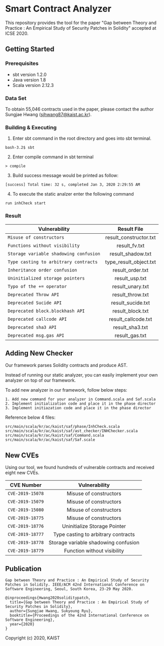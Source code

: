 # Smart Contract Analyzer
This repository provides the tool for the paper "Gap between Theory and Practice : An Empirical Study of Security Patches in Solidity" accepted at ICSE 2020.

## Getting Started

### Prerequisites

* sbt version 1.2.0
* Java version 1.8
* Scala version 2.12.3

### Data Set

To obtain 55,046 contracts used in the paper, please contact the author Sungjae Hwang (sjhwang87@kaist.ac.kr). 


### Building & Executing 

1. Enter sbt command in the root directory and goes into sbt terminal.

```
bash-3.2$ sbt
```
2. Enter compile command in sbt terminal

```
> compile
```

3. Build success message would be printed as follow:

```
[success] Total time: 32 s, completed Jan 3, 2020 2:29:55 AM
```

4. To execute the static analzer enter the following command

```
run inhCheck start
```

### Result 
| Vulnerability | Result File | 
|---|:---:|
| `Misuse of constructors` | result_constructor.txt | 
| `Functions without visibility` | result_fv.txt |  
| `Storage variable shadowing confusion` | result_shadow.txt |  
| `Type casting to arbitrary contracts` | type_result_object.txt | 
| `Inheritance order confusion` | result_order.txt | 
| `Uninitialized storage pointers` | result_usp.txt | 
| `Typo of the += operator` | result_unary.txt | 
| `Deprecated Throw API` | result_throw.txt | 
| `Deprecated Sucide API` | result_sucide.txt | 
| `Deprecated block.blockhash API` | result_block.txt | 
| `Deprecated callcode API` | result_callcode.txt | 
| `Deprecated sha3 API` | result_sha3.txt | 
| `Deprecated msg.gas API` | result_gas.txt | 

## Adding New Checker

Our framework parses Solidity contracts and produce AST.

Instead of running our static analyzer, you can easily implement your own analyzer on top of our framework.

To add new analyzer in our framework, follow below steps:
```
1. Add new command for your analyzer in Command.scala and Saf.scala
2. Implement initialization code and place it in the phase director
3. Implement initiazation code and place it in the phase director
```

Reference below 4 files:

```
src/main/scala/kr/ac/kaist/saf/phase/InhCheck.scala
src/main/scala/kr/ac/kaist/saf/ast_checker/INHChecker.scala
src/main/scala/kr/ac/kaist/saf/Command.scala
src/main/scala/kr/ac/kaist/saf/Saf.scale
```

## New CVEs

Using our tool, we found hundreds of vulnerable contracts and received eight new CVEs.

| CVE Number | Vulnerability | 
|---|:---:|
| `CVE-2019-15078` | Misuse of constructors | 
| `CVE-2019-15079` | Misuse of constructors |
| `CVE-2019-15080` | Misuse of constructors |
| `CVE-2019-18775` | Misuse of constructors |
| `CVE-2019-18776` | Uninitialize Storage Pointer |
| `CVE-2019-18777` | Type casting to arbitrary contracts |
| `CVE-2019-18778` | Storage variable shadowing confusion |
| `CVE-2019-18779` | Function without visibility |


## Publication
```
Gap between Theory and Practice : An Empirical Study of Security Patches in Solidity. IEEE/ACM 42nd International Conference on Software Engineering, Seoul, South Korea, 23-29 May 2020.

@inproceedings{Hwang2020soliditypatch,
  title={Gap between Theory and Practice : An Empirical Study of Security Patches in Solidity},
  author={Sungjae Hwang, Sukyoung Ryu},
  booktitle={Proceedings of the 42nd International Conference on Software Engineering},
  year={2020}
}
```

Copyright (c) 2020, KAIST
